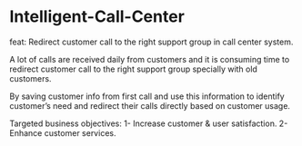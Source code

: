 # Intelligent-Call-Center
feat: Redirect customer call to the right support group in call center system.

A lot of calls are received daily from customers and it is consuming time to redirect customer call
to the right support group specially with old customers.

By saving customer info from first call and use this information to identify customer’s need and redirect their calls directly based on customer usage.

Targeted business objectives: 
1- Increase customer & user satisfaction.
2- Enhance customer services.
